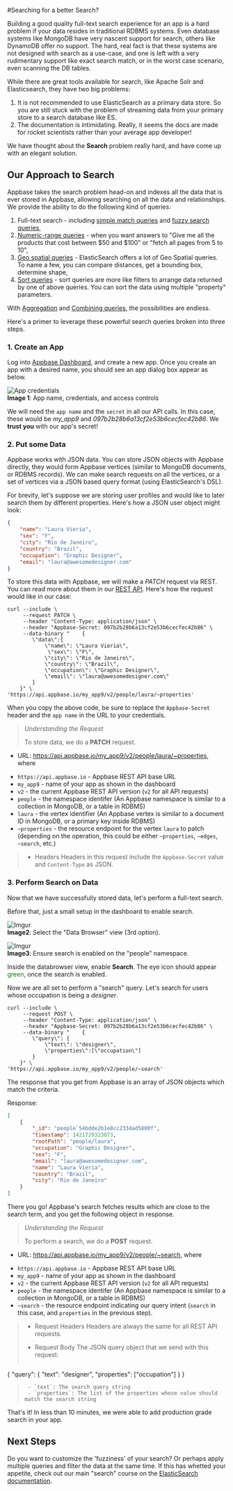 #Searching for a better Search? 

Building a good quality full-text search experience for an app is a hard problem if your data resides in traditional RDBMS systems. Even database systems like MongoDB have very nascent support for search, others like DynamoDB offer no support. The hard, real fact is that these systems are not designed with search as a use-case, and one is left with a very rudimentary support like exact search match, or in the worst case scenario, even scanning the DB tables.

While there are great tools available for search, like Apache Solr and Elasticsearch, they have two big problems:  
1. It is not recommended to use ElasticSearch as a primary data store. So you are still stuck with the problem of streaming data from your primary store to a search database like ES.  
2. The documentation is intimidating. Really, it seems the docs are made for rocket scientists rather than your average app developer!

We have thought about the **Search** problem really hard, and have come up with an elegant solution.

## Our Approach to Search

Appbase takes the search problem head-on and indexes all the data that is ever stored in Appbase, allowing searching on all the data and relationships. We provide the ability to do the following kind of queries:  
1. Full-text search - including [simple match queries](http://docs.appbase.io/docs/elasticsearch.html#-searching-simple-match) and [fuzzy search queries](http://docs.appbase.io/docs/elasticsearch.html#-searching-fuzzy),  
2. [Numeric-range queries](http://docs.appbase.io/docs/elasticsearch.html#-searching-numeric-range) - when you want answers to "Give me all the products that cost between \$50 and \$100" or "fetch all pages from 5 to 10",  
3. [Geo spatial queries](http://docs.appbase.io/docs/elasticsearch.html#-searching-geo-spatial) - ElasticSearch offers a lot of Geo Spatial queries. To name a few, you can compare distances, get a bounding box, determine shape,  
4. [Sort queries](http://docs.appbase.io/docs/elasticsearch.html#-searching-sorting) - sort queries are more like filters to arrange data returned by one of above queries. You can sort the data using multiple "property" parameters.

With [Aggregation](http://docs.appbase.io/docs/elasticsearch.html#-searching-aggregation) and [Combining queries](http://docs.appbase.io/docs/elasticsearch.html#-searching-combining-queries-filters), the possibilities are endless.

Here's a primer to leverage these powerful search queries broken into three steps.

### 1. Create an App


Log into <span class="fa fa-external-link"></span>[Appbase Dashboard](https://appbase.io/developer/), and create a new app. Once you create an app with a desired name, you should see an app dialog box appear as below.

![App credentials](http://i.imgur.com/LBjXQQT.png)  
**Image 1**: App name, credentials, and access controls  

We will need the `app name` and the `secret` in all our API calls. In this case, these would be *my_app9* and *097b2b28b6a13cf2e53b6cecfec42b86*. We **trust you** with our app's secret!

### 2. Put some Data

Appbase works with JSON data. You can store JSON objects with Appbase directly, they would form Appbase vertices (similar to MongoDB documents, or RDBMS records). We can make search requests on all the vertices, or a set of vertices via a JSON based query format (using ElasticSearch's DSL).

For brevity, let's suppose we are storing user profiles and would like to later search them by different properties. Here's how a JSON user object might look: 

```json
{
	"name": "Laura Vieria",
	"sex": "F",
	"city": "Rio de Janeiro",
	"country": "Brazil",
	"occupation": "Graphic Designer",
	"email": "laura@awesomedesigner.com"
}
```

To store this data with Appbase, we will make a *PATCH* request via REST. You can read more about them in our [REST API](http://docs.appbase.io/docs/rest.html#api-reference-vertex-property-create-update-vertex-properties). Here's how the request would like in our case:

```curl
curl --include \
     --request PATCH \
     --header "Content-Type: application/json" \
     --header "Appbase-Secret: 097b2b28b6a13cf2e53b6cecfec42b86" \
     --data-binary "    {
        \"data\":{
	        \"name\": \"Laura Vieria\",
	         \"sex\": \"F\",
			\"city\": \"Rio de Janeiro\",
			\"country\": \"Brazil\",
			\"occupation\": \"Graphic Designer\",
			\"email\": \"laura@awesomedesigner.com\"
        }
    }" \
'https://api.appbase.io/my_app9/v2/people/laura/~properties'
```

When you copy the above code, be sure to replace the `Appbase-Secret` header and the `app name` in the URL to your credentials.

> *Understanding the Request*
>  
> To store data, we do a __PATCH__ request.
>
- URL: https://api.appbase.io/my_app9/v2/people/laura/~properties, where
>
 - `https://api.appbase.io` - Appbase REST API base URL
 - `my_app9` - name of your app as shown in the dashboard
 - `v2` - the current Appbase REST API version (`v2` for all API requests)
 - `people` - the namespace identifer (An Appbase namespace is similar to a collection in MongoDB, or a table in RDBMS)
 - `laura` - the vertex identifier (An Appbase vertex is similar to a document ID in MongoDB, or a primary key inside RDBMS)
 - `~properties` - the resource endpoint for the vertex `laura` to patch (depending on the operation, this could be either `~properties`, `~edges`, `~search`, etc.)
>
>- Headers
Headers in this request include the `Appbase-Secret` value and `Content-Type` as JSON.


### 3. Perform Search on Data

Now that we have successfully stored data, let's perform a full-text search.

Before that, just a small setup in the dashboard to enable search. 

![Imgur](http://i.imgur.com/LBjXQQT.png)  
**Image2**: Select the "Data Browser" view (3rd option).

![Imgur](http://i.imgur.com/20vL1BC.png)  
**Image3**: Ensure search is enabled on the "people" namespace.

Inside the databrowser view, enable **Search**. The eye icon should appear <span style="color:green;">green</span>, once the search is enabled.

Now we are all set to perform a "search" query. Let's search for users whose occupation is being a _designer_.

```
curl --include \
     --request POST \
     --header "Content-Type: application/json" \
     --header "Appbase-Secret: 097b2b28b6a13cf2e53b6cecfec42b86" \
     --data-binary "    {
        \"query\": {
            \"text\": \"designer\",
            \"properties\":[\"occupation\"]
        }
    }" \
'https://api.appbase.io/my_app9/v2/people/~search'
```

The response that you get from Appbase is an array of JSON objects which match the criteria.

Response: 
```json
[
	{
		"_id": "people`54bdde2b1e8cc2334ad5800f",
		"timestamp": 1421729323073,
		"rootPath": "people/laura",
		"occupation": "Graphic Designer",
		"sex": "F",
		"email": "laura@awesomedesigner.com",
		"name": "Laura Vieria",
		"country": "Brazil",
		"city": "Rio de Janeiro"
	}
]
```

There you go! Appbase's search fetches results which are close to the search term, and you get the following object in response.

> *Understanding the Request* 
> 
> To perform a search, we do a __POST__ request.
>
- URL: https://api.appbase.io/my_app9/v2/people/~search, where
>
 - `https://api.appbase.io` - Appbase REST API base URL
 - `my_app9` - name of your app as shown in the dashboard
 - `v2` - the current Appbase REST API version (`v2` for all API requests)
 - `people` - the namespace identifer (An Appbase namespace is similar to a collection in MongoDB, or a table in RDBMS)
 - `~search` - the resource endpoint indicating our query intent (`search` in this case, and `properties` in the previous step).
>
>- Request Headers
Headers are always the same for all REST API requests.
>
>- Request Body
>The JSON query object that we send with this request:
>```json
{
	"query": {
		"text": "designer",
		"properties": ["occupation"]
	}
}
>```
>  - `text`: The search query string
>  - `properties`: The list of the properties whose value should match the search string

That's it! In less than 10 minutes, we were able to add production grade search in your app.


## Next Steps

Do you want to customize the 'fuzziness' of your search? Or perhaps apply multiple queries and filter the data at the same time. If this has whetted your appetite, check out our main "search" course on the [ElasticSearch documentation](http://docs.appbase.io/docs/elasticsearch.html).

